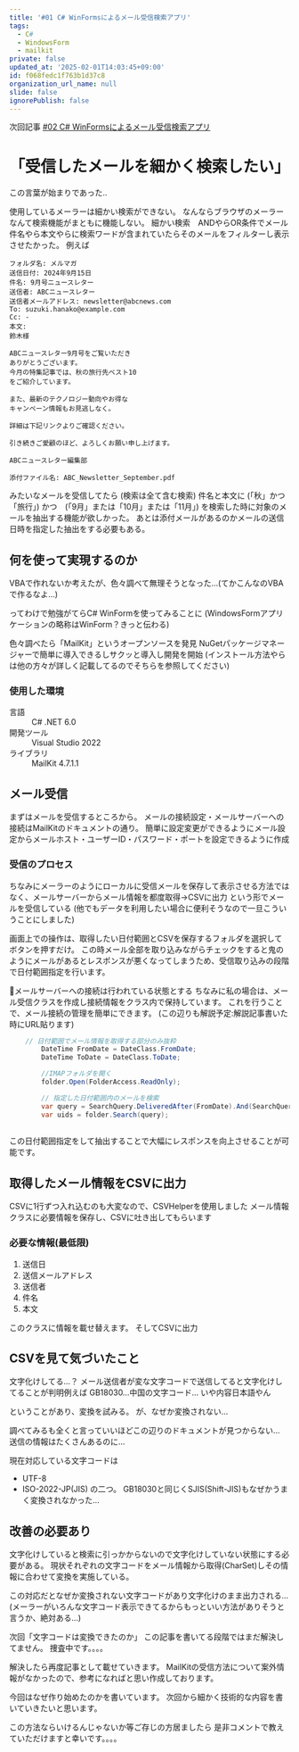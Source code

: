 ```yaml
---
title: '#01 C# WinFormsによるメール受信検索アプリ'
tags:
  - C#
  - WindowsForm
  - mailkit
private: false
updated_at: '2025-02-01T14:03:45+09:00'
id: f068fedc1f763b1d37c8
organization_url_name: null
slide: false
ignorePublish: false
---
```

次回記事
[#02 C# WinFormsによるメール受信検索アプリ](https://qiita.com/rin-bamboo/items/1f0af7ddb20eba1d62f4)

# 「受信したメールを細かく検索したい」
この言葉が始まりであった‥

使用しているメーラーは細かい検索ができない。
なんならブラウザのメーラーなんて検索機能がまともに機能しない。
細かい検索　ANDやらOR条件でメール件名やら本文やらに検索ワードが含まれていたらそのメールをフィルターし表示させたかった。
例えば

```text : Mail
フォルダ名: メルマガ
送信日付: 2024年9月15日
件名: 9月号ニュースレター
送信者: ABCニュースレター
送信者メールアドレス: newsletter@abcnews.com
To: suzuki.hanako@example.com
Cc: -
本文:
鈴木様

ABCニュースレター9月号をご覧いただき
ありがとうございます。
今月の特集記事では、秋の旅行先ベスト10
をご紹介しています。

また、最新のテクノロジー動向やお得な
キャンペーン情報もお見逃しなく。

詳細は下記リンクよりご確認ください。

引き続きご愛顧のほど、よろしくお願い申し上げます。

ABCニュースレター編集部

添付ファイル名: ABC_Newsletter_September.pdf
```

みたいなメールを受信してたら
(検索は全て含む検索)
件名と本文に
(「秋」かつ「旅行」) かつ　(「9月」または「10月」または「11月」)
を検索した時に対象のメールを抽出する機能が欲しかった。
あとは添付メールがあるのかメールの送信日時を指定した抽出をする必要もある。

## 何を使って実現するのか

VBAで作れないか考えたが、色々調べて無理そうとなった…(てかこんなのVBAで作るなよ…)

ってわけで勉強がてらC# WinFormを使ってみることに
(WindowsFormアプリケーションの略称はWinForm？きっと伝わる)

色々調べたら「MailKit」というオープンソースを発見
NuGetパッケージマネージャーで簡単に導入できるしサクッと導入し開発を開始
(インストール方法やらは他の方々が詳しく記載してるのでそちらを参照してください)

### 使用した環境
<dl>
  <dt>言語</dt>
  <dd>C# .NET 6.0</dd>
  <dt>開発ツール</dt>
  <dd>Visual Studio 2022</dd>
  <dt>ライブラリ</dt>
  <dd>MailKit 4.7.1.1</dd>
</dl>

## メール受信
まずはメールを受信するところから。
メールの接続設定・メールサーバーへの接続はMailKitのドキュメントの通り。
簡単に設定変更ができるようにメール設定からメールホスト・ユーザーID・パスワード・ポートを設定できるように作成

### 受信のプロセス
ちなみにメーラーのようにローカルに受信メールを保存して表示させる方法ではなく、メールサーバーからメール情報を都度取得→CSVに出力
という形でメールを受信している
(他でもデータを利用したい場合に便利そうなので一旦こういうことにしました)

画面上での操作は、取得したい日付範囲とCSVを保存するフォルダを選択してボタンを押すだけ。
この時メール全部を取り込みながらチェックをすると鬼のようにメールがあるとレスポンスが悪くなってしまうため、受信取り込みの段階で日付範囲指定を行います。

🌾メールサーバーへの接続は行われている状態とする
ちなみに私の場合は、メール受信クラスを作成し接続情報をクラス内で保持しています。
これを行うことで、メール接続の管理を簡単にできます。
(この辺りも解説予定:解説記事書いた時にURL貼ります)

``` C#:MailReceives.cs
    // 日付範囲でメール情報を取得する部分のみ抜粋
        DateTime FromDate = DateClass.FromDate;
        DateTime ToDate = DateClass.ToDate;

        //IMAPフォルダを開く
        folder.Open(FolderAccess.ReadOnly);

        // 指定した日付範囲内のメールを検索
        var query = SearchQuery.DeliveredAfter(FromDate).And(SearchQuery.DeliveredBefore(ToDate));
        var uids = folder.Search(query);
        
```
この日付範囲指定をして抽出することで大幅にレスポンスを向上させることが可能です。

## 取得したメール情報をCSVに出力
CSVに1行ずつ入れ込むのも大変なので、CSVHelperを使用しました
メール情報クラスに必要情報を保存し、CSVに吐き出してもらいます

### 必要な情報(最低限)
1. 送信日
1. 送信メールアドレス
1. 送信者
1. 件名
1. 本文

このクラスに情報を載せ替えます。
そしてCSVに出力

## CSVを見て気づいたこと
文字化けしてる…？
メール送信者が変な文字コードで送信してると文字化けしてることが判明例えば
GB18030…中国の文字コード…
いや内容日本語やん

ということがあり、変換を試みる。
が、なぜか変換されない…

調べてみるも全くと言っていいほどこの辺りのドキュメントが見つからない…
送信の情報はたくさんあるのに…

現在対応している文字コードは
* UTF-8
* ISO-2022-JP(JIS)
の二つ。
GB18030と同じくSJIS(Shift-JIS)もなぜかうまく変換されなかった…

## 改善の必要あり
文字化けしていると検索に引っかからないので文字化けしていない状態にする必要がある。
現状それぞれの文字コードをメール情報から取得(CharSet)しその情報に合わせて変換を実施している。

この対応だとなぜか変換されない文字コードがあり文字化けのまま出力される…
(メーラーがいろんな文字コード表示できてるからもっといい方法がありそうと言うか、絶対ある…)

次回「文字コードは変換できたのか」
この記事を書いてる段階ではまだ解決してません。
捜査中です。。。。

解決したら再度記事として載せていきます。
MailKitの受信方法について案外情報がなかったので、参考になればと思い作成しております。

今回はなぜ作り始めたのかを書いています。
次回から細かく技術的な内容を書いていきたいと思います。

この方法ならいけるんじゃないか等ご存じの方居ましたら
是非コメントで教えていただけますと幸いです。。。。
